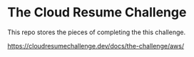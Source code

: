 # The Cloud Resume Challenge

This repo stores the pieces of completing the this challenge.

https://cloudresumechallenge.dev/docs/the-challenge/aws/
